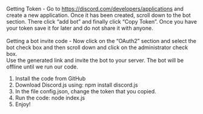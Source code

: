 Getting Token - Go to https://discord.com/developers/applications and create a new application. 
Once it has been created, scroll down to the bot section. 
There click “add bot” and finally click “Copy Token”.
Once you have your token save it for later and do not share it with anyone.<br /><br />
Getting a bot invite code - Now click on the “OAuth2” section and select the bot check box and then scroll down and click on the administrator check box. <br />
Use the generated link and invite the bot to your server. The bot will be offline until we run our code.

1. Install the code from GitHub
2. Download Discord.js using: npm install discord.js
3. In the file config.json, change the token that you copied.
4. Run the code: node index.js
5. Enjoy!
